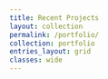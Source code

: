```yaml
---
title: Recent Projects
layout: collection
permalink: /portfolio/
collection: portfolio
entries_layout: grid
classes: wide
---
```

